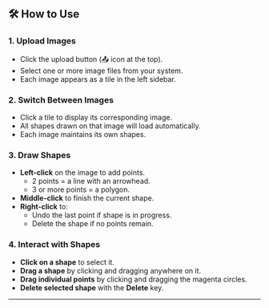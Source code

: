 ## 🛠 How to Use

### 1. Upload Images

- Click the upload button (📤 icon at the top).
- Select one or more image files from your system.
- Each image appears as a tile in the left sidebar.

### 2. Switch Between Images

- Click a tile to display its corresponding image.
- All shapes drawn on that image will load automatically.
- Each image maintains its own shapes.

### 3. Draw Shapes

- **Left-click** on the image to add points.
  - 2 points = a line with an arrowhead.
  - 3 or more points = a polygon.
- **Middle-click** to finish the current shape.
- **Right-click** to:
  - Undo the last point if shape is in progress.
  - Delete the shape if no points remain.

### 4. Interact with Shapes

- **Click on a shape** to select it.
- **Drag a shape** by clicking and dragging anywhere on it.
- **Drag individual points** by clicking and dragging the magenta circles.
- **Delete selected shape** with the **Delete** key.

---

